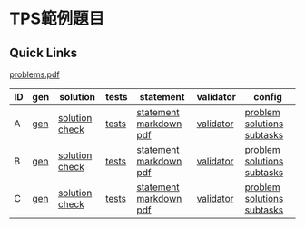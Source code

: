 # TPS範例題目

## Quick Links
[problems.pdf](pA/attachments/problems.pdf)

| ID | gen | solution | tests | statement | validator | config |
| --- | --- | --- | --- | --- | --- | --- |
| A | [gen](pA/gen) | [solution](pA/solution) [check](pA/solutions-check.txt) | [tests](pA/tests) | [statement](pA/statement) [markdown](pA/statement/index.md) [pdf](pA/statement/index.pdf) | [validator](pA/validator) |[problem](pA/problem.json) [solutions](pA/solutions.json) [subtasks](pA/subtasks.json) |
| B | [gen](pB/gen) | [solution](pB/solution) [check](pB/solutions-check.txt) | [tests](pB/tests) | [statement](pB/statement) [markdown](pB/statement/index.md) [pdf](pB/statement/index.pdf) | [validator](pB/validator) |[problem](pB/problem.json) [solutions](pB/solutions.json) [subtasks](pB/subtasks.json) |
| C | [gen](pC/gen) | [solution](pC/solution) [check](pC/solutions-check.txt) | [tests](pC/tests) | [statement](pC/statement) [markdown](pC/statement/index.md) [pdf](pC/statement/index.pdf) | [validator](pC/validator) |[problem](pC/problem.json) [solutions](pC/solutions.json) [subtasks](pC/subtasks.json) |
